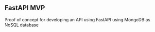 ## FastAPI MVP

Proof of concept for developing an API using FastAPI using MongoDB as NoSQL database